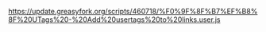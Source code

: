 https://update.greasyfork.org/scripts/460718/%F0%9F%8F%B7%EF%B8%8F%20UTags%20-%20Add%20usertags%20to%20links.user.js
